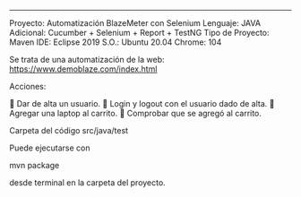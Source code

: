 ***************************
Proyecto: Automatización BlazeMeter con Selenium
Lenguaje: JAVA
Adicional: Cucumber + Selenium + Report + TestNG
Tipo de Proyecto: Maven
IDE: Eclipse 2019
S.O.: Ubuntu 20.04
Chrome: 104


Se trata de una automatización de la web:
https://www.demoblaze.com/index.html

Acciones: 

 Dar de alta un usuario.
 Login y logout con el usuario dado de alta.
 Agregar una laptop al carrito.
 Comprobar que se agregó al carrito.

Carpeta del código src/java/test

Puede ejecutarse con 

mvn package 

desde terminal en la carpeta del proyecto.

